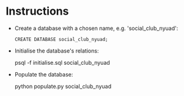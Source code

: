 # Instructions

* Create a database with a chosen name, e.g. 'social\_club\_nyuad':
	```
	CREATE DATABASE social_club_nyuad;
	```

* Initialise the database's relations:

	psql -f initialise.sql social_club_nyuad

* Populate the database:
	
	python populate.py social_club_nyuad <USER> <PASSWORD>
